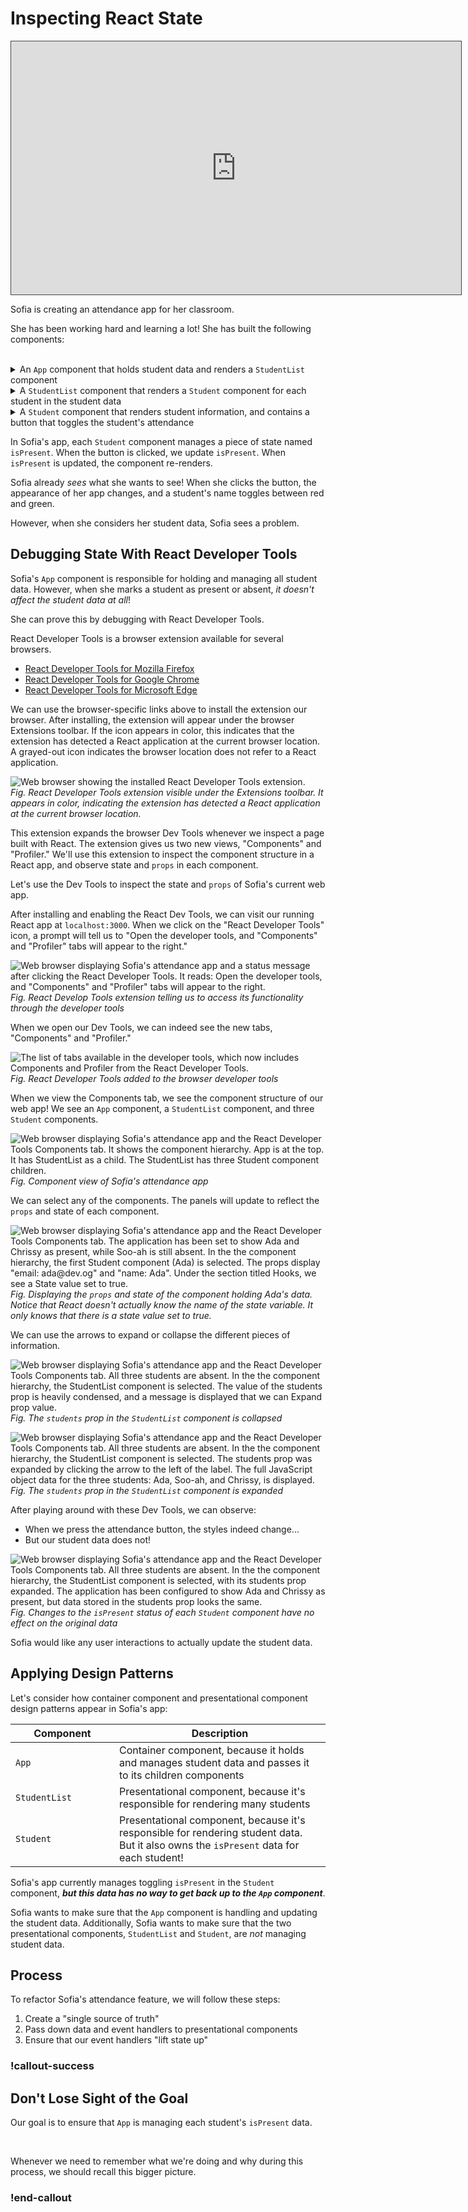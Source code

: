 # Inspecting React State

<iframe src="https://adaacademy.hosted.panopto.com/Panopto/Pages/Embed.aspx?pid=5374b8d4-3d22-4283-8e39-ad51002407cf&autoplay=false&offerviewer=true&showtitle=true&showbrand=false&start=0&interactivity=all" height="405" width="720" style="border: 1px solid #464646;" allowfullscreen allow="autoplay"></iframe>

Sofia is creating an attendance app for her classroom.

She has been working hard and learning a lot! She has built the following components:

<br/>

<details>

<summary>An <code>App</code> component that holds student data and renders a <code>StudentList</code> component</summary>

`src/App.js`

<!-- prettier-ignore-start -->
```js
import StudentList from './components/StudentList';

function App() {
    const studentData = [
        {
            nameData: 'Ada',
            emailData: 'ada@dev.org'
        },
        {
            nameData: 'Soo-ah',
            emailData: 'sooah@dev.org'
        },
        {
            nameData: 'Chrissy',
            emailData: 'chrissy@dev.org'
        }
    ];

    return (
        <main>
            <h1>Attendance</h1>
            <StudentList students={studentData}></StudentList>
        </main>
    );
}

export default App;
```
<!-- prettier-ignore-end -->

</details>

<details>

<summary>A <code>StudentList</code> component that renders a <code>Student</code> component for each student in the student data</summary>

`src/components/StudentList.js`

Notice the PropTypes declared for this component. `StudentList` expects a prop named `students`.

The `students` prop should be an array of objects. Each object in this array should have a `nameData` and an `emailData` field.

<!-- prettier-ignore-start -->
```js
import './StudentList.css';
import PropTypes from 'prop-types';
import Student from './Student';

const StudentList = (props) => {

    const studentComponents = props.students.map((student, index) => {
        return (
            <li key={index}>
                <Student name={student.nameData} email={student.emailData}></Student>
            </li>
        );
    });

    return (
        <section>
            <h2>Student List</h2>
            <ul>
                {studentComponents}
            </ul>
        </section>
    );
};

StudentList.propTypes = {
    students: PropTypes.arrayOf(PropTypes.shape({
        nameData: PropTypes.string.isRequired,
        emailData: PropTypes.string.isRequired
    }))
};

export default StudentList;
```
<!-- prettier-ignore-end -->

</details>

<details>

<summary>A <code>Student</code> component that renders student information, and contains a button that toggles the student's attendance</summary>

`src/components/Student.js`

<!-- prettier-ignore-start -->
```js
import { useState } from 'react';
import PropTypes from 'prop-types';
import './Student.css';

const Student = (props) => {
    const [isPresent, setIsPresent] = useState(false);

    const togglePresence = () => {
        setIsPresent(!isPresent);
    };

    const nameColor = isPresent ? 'green' : 'red';

    return (
        <div>
            <ul>
                <li className={nameColor}>Nickname: {props.name}</li>
                <li>Email: {props.email}</li>
            </ul>
            <button onClick={togglePresence}>Toggle if {props.name} is present</button>
        </div>
    );
};

Student.propTypes = {
    name: PropTypes.string.isRequired,
    email: PropTypes.string.isRequired
};

export default Student;
```
<!-- prettier-ignore-end -->

</details>

In Sofia's app, each `Student` component manages a piece of state named `isPresent`. When the button is clicked, we update `isPresent`. When `isPresent` is updated, the component re-renders.

Sofia already _sees_ what she wants to see! When she clicks the button, the appearance of her app changes, and a student's name toggles between red and green.

However, when she considers her student data, Sofia sees a problem.

## Debugging State With React Developer Tools

Sofia's `App` component is responsible for holding and managing all student data. However, when she marks a student as present or absent, _it doesn't affect the student data at all_!

She can prove this by debugging with React Developer Tools.

React Developer Tools is a browser extension available for several browsers.

- [React Developer Tools for Mozilla Firefox](https://addons.mozilla.org/en-US/firefox/addon/react-devtools/)
- [React Developer Tools for Google Chrome](https://chrome.google.com/webstore/detail/react-developer-tools/fmkadmapgofadopljbjfkapdkoienihi)
- [React Developer Tools for Microsoft Edge](https://microsoftedge.microsoft.com/addons/detail/react-developer-tools/gpphkfbcpidddadnkolkpfckpihlkkil)

We can use the browser-specific links above to install the extension our browser. After installing, the extension will appear under the browser Extensions toolbar. If the icon appears in color, this indicates that the extension has detected a React application at the current browser location. A grayed-out icon indicates the browser location does not refer to a React application.

![Web browser showing the installed React Developer Tools extension.](../assets/lifting-state-up_inspecting-react-state_extension-active.png)  
_Fig. React Developer Tools extension visible under the Extensions toolbar. It appears in color, indicating the extension has detected a React application at the current browser location._

This extension expands the browser Dev Tools whenever we inspect a page built with React. The extension gives us two new views, "Components" and "Profiler." We'll use this extension to inspect the component structure in a React app, and observe state and `props` in each component.

Let's use the Dev Tools to inspect the state and `props` of Sofia's current web app.

After installing and enabling the React Dev Tools, we can visit our running React app at `localhost:3000`. When we click on the "React Developer Tools" icon, a prompt will tell us to "Open the developer tools, and "Components" and "Profiler" tabs will appear to the right."

![Web browser displaying Sofia's attendance app and a status message after clicking the React Developer Tools. It reads: Open the developer tools, and "Components" and "Profiler" tabs will appear to the right.](../assets/lifting-state-up_inspecting-react-state_extension-modal.png)  
_Fig. React Develop Tools extension telling us to access its functionality through the developer tools_

When we open our Dev Tools, we can indeed see the new tabs, "Components" and "Profiler."

![The list of tabs available in the developer tools, which now includes Components and Profiler from the React Developer Tools.](../assets/lifting-state-up_inspecting-react-state_components-profile-tabs.png)  
_Fig. React Developer Tools added to the browser developer tools_

When we view the Components tab, we see the component structure of our web app! We see an `App` component, a `StudentList` component, and three `Student` components.

![Web browser displaying Sofia's attendance app and the React Developer Tools Components tab. It shows the component hierarchy. App is at the top. It has StudentList as a child. The StudentList has three Student component children.](../assets/lifting-state-up_inspecting-react-state_components-tab-overview.png)  
_Fig. Component view of Sofia's attendance app_

We can select any of the components. The panels will update to reflect the `props` and state of each component.

![Web browser displaying Sofia's attendance app and the React Developer Tools Components tab. The application has been set to show Ada and Chrissy as present, while Soo-ah is still absent. In the the component hierarchy, the first Student component (Ada) is selected. The props display "email: ada@dev.og" and "name: Ada". Under the section titled Hooks, we see a State value set to true.](../assets/lifting-state-up_inspecting-react-state_student-detail.png)  
_Fig. Displaying the `props` and state of the component holding Ada's data. Notice that React doesn't actually know the name of the state variable. It only knows that there is a state value set to true._

We can use the arrows to expand or collapse the different pieces of information.

![Web browser displaying Sofia's attendance app and the React Developer Tools Components tab. All three students are absent. In the the component hierarchy, the StudentList component is selected. The value of the students prop is heavily condensed, and a message is displayed that we can Expand prop value.](../assets/lifting-state-up_inspecting-react-state_studentlist-expand-tooltip.png)  
_Fig. The `students` prop in the `StudentList` component is collapsed_

![Web browser displaying Sofia's attendance app and the React Developer Tools Components tab. All three students are absent. In the the component hierarchy, the StudentList component is selected. The students prop was expanded by clicking the arrow to the left of the label. The full JavaScript object data for the three students: Ada, Soo-ah, and Chrissy, is displayed.](../assets/lifting-state-up_inspecting-react-state_studentlist-expanded.png)  
_Fig. The `students` prop in the `StudentList` component is expanded_

After playing around with these Dev Tools, we can observe:

- When we press the attendance button, the styles indeed change...
- But our student data does not!

![Web browser displaying Sofia's attendance app and the React Developer Tools Components tab. All three students are absent. In the the component hierarchy, the StudentList component is selected, with its students prop expanded. The application has been configured to show Ada and Chrissy as present, but data stored in the students prop looks the same.](../assets/lifting-state-up_inspecting-react-state_unchanged-student-data.png)  
_Fig. Changes to the `isPresent` status of each `Student` component have no effect on the original data_

Sofia would like any user interactions to actually update the student data.

## Applying Design Patterns

Let's consider how container component and presentational component design patterns appear in Sofia's app:

| <div style="min-width:150px;">Component</div>     | Description                                                                                             |
| ------------- | ------------------------------------------------------------------------------------------------------- |
| `App`         | Container component, because it holds and manages student data and passes it to its children components |
| `StudentList` | Presentational component, because it's responsible for rendering many students                          |
| `Student`     | Presentational component, because it's responsible for rendering student data. But it also owns the `isPresent` data for each student!                          |

Sofia's app currently manages toggling `isPresent` in the `Student` component, **_but this data has no way to get back up to the `App` component_**.

Sofia wants to make sure that the `App` component is handling and updating the student data. Additionally, Sofia wants to make sure that the two presentational components, `StudentList` and `Student`, are _not_ managing student data.

## Process

To refactor Sofia's attendance feature, we will follow these steps:

1. Create a "single source of truth"
1. Pass down data and event handlers to presentational components
1. Ensure that our event handlers "lift state up"

### !callout-success

## Don't Lose Sight of the Goal

Our goal is to ensure that `App` is managing each student's `isPresent` data.

<br/>

Whenever we need to remember what we're doing and why during this process, we should recall this bigger picture.

### !end-callout
